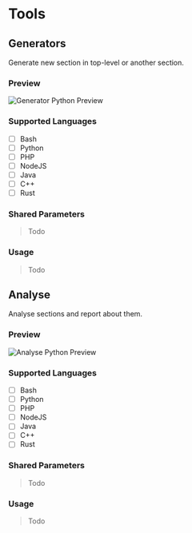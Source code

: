 # Tools

## Generators

Generate new section in top-level or another section.

### Preview

![Generator Python Preview][generator-python-preview]

### Supported Languages

- [ ] Bash
- [ ] Python
- [ ] PHP
- [ ] NodeJS
- [ ] Java
- [ ] C++
- [ ] Rust

### Shared Parameters

> Todo

### Usage

> Todo

## Analyse

Analyse sections and report about them.

### Preview

![Analyse Python Preview][analyse-python-preview]

### Supported Languages

- [ ] Bash
- [ ] Python
- [ ] PHP
- [ ] NodeJS
- [ ] Java
- [ ] C++
- [ ] Rust

### Shared Parameters

> Todo

### Usage

> Todo

[generator-python-preview]: https://gitlab.com/fracto-team/development/-/raw/master/Tools/DOCs/generator-python-preview.png
[analyse-python-preview]: https://gitlab.com/fracto-team/development/-/raw/master/Tools/DOCs/analyse-python-preview.png
